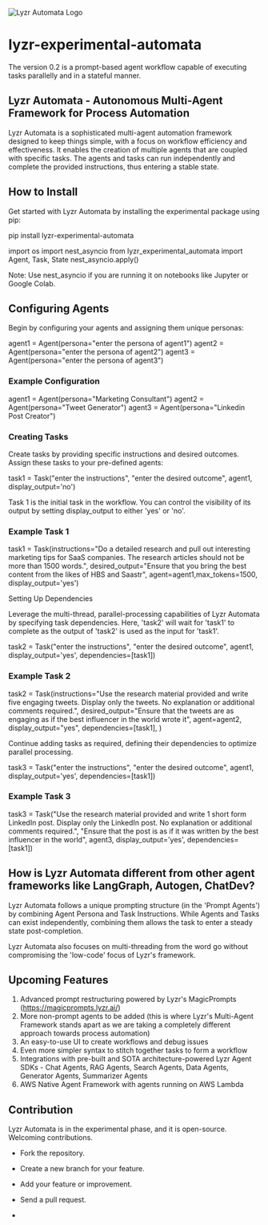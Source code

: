 
![Lyzr Automata Logo](https://github.com/LyzrCore/lyzr-experimental-automata/assets/136654928/f16a9cc6-4648-45ef-91b6-f117183d5079)

# lyzr-experimental-automata
The version 0.2 is a prompt-based agent workflow capable of executing tasks parallelly and in a stateful manner. 

## Lyzr Automata - Autonomous Multi-Agent Framework for Process Automation

Lyzr Automata is a sophisticated multi-agent automation framework designed to keep things simple, with a focus on workflow efficiency and effectiveness. It enables the creation of multiple agents that are coupled with specific tasks. The agents and tasks can run independently and complete the provided instructions, thus entering a stable state.

## How to Install

Get started with Lyzr Automata by installing the experimental package using pip:

pip install lyzr-experimental-automata

import os
import nest_asyncio
from lyzr_experimental_automata import Agent, Task, State
nest_asyncio.apply()

Note: Use nest_asyncio if you are running it on notebooks like Jupyter or Google Colab.

## Configuring Agents

Begin by configuring your agents and assigning them unique personas:

agent1 = Agent(persona="enter the persona of agent1")
agent2 = Agent(persona="enter the persona of agent2")
agent3 = Agent(persona="enter the persona of agent3")

### Example Configuration

agent1 = Agent(persona="Marketing Consultant")
agent2 = Agent(persona="Tweet Generator")
agent3 = Agent(persona="Linkedin Post Creator")

### Creating Tasks

Create tasks by providing specific instructions and desired outcomes. Assign these tasks to your pre-defined agents:

task1 = Task("enter the instructions", "enter the desired outcome", agent1, display_output='no')

Task 1 is the initial task in the workflow. You can control the visibility of its output by setting display_output to either 'yes' or 'no'.

### Example Task 1

task1 = Task(instructions="Do a detailed research and pull out interesting marketing tips for SaaS companies. The research articles should not be more than 1500 words.",
desired_output="Ensure that you bring the best content from the likes of HBS and Saastr",
agent=agent1,max_tokens=1500,
display_output='yes')

Setting Up Dependencies

Leverage the multi-thread, parallel-processing capabilities of Lyzr Automata by specifying task dependencies. Here, 'task2' will wait for 'task1' to complete as the output of 'task2' is used as the input for 'task1'.

task2 = Task("enter the instructions", "enter the desired outcome", agent1, display_output='yes', dependencies=[task1])

### Example Task 2

task2 = Task(instructions="Use the research material provided and write five engaging tweets. Display only the tweets. No explanation or additional comments required.",
desired_output="Ensure that the tweets are as engaging as if the best influencer in the world wrote it",
agent=agent2, display_output="yes",
dependencies=[task1],
)

Continue adding tasks as required, defining their dependencies to optimize parallel processing.

task3 = Task("enter the instructions", "enter the desired outcome", agent1, display_output='yes', dependencies=[task1])

### Example Task 3

task3 = Task("Use the research material provided and write 1 short form LinkedIn post. Display only the LinkedIn post. No explanation or additional comments required.", "Ensure that the post is as if it was written by the best influencer in the world", agent3, display_output='yes', dependencies=[task1])

## How is Lyzr Automata different from other agent frameworks like LangGraph, Autogen, ChatDev?

Lyzr Automata follows a unique prompting structure (in the 'Prompt Agents') by combining Agent Persona and Task Instructions. While Agents and Tasks can exist independently, combining them allows the task to enter a steady state post-completion.

Lyzr Automata also focuses on multi-threading from the word go without compromising the 'low-code' focus of Lyzr's framework.

## Upcoming Features

1. Advanced prompt restructuring powered by Lyzr's MagicPrompts (https://magicprompts.lyzr.ai/)
2. More non-prompt agents to be added (this is where Lyzr's Multi-Agent Framework stands apart as we are taking a completely different approach towards process automation)
3. An easy-to-use UI to create workflows and debug issues
4. Even more simpler syntax to stitch together tasks to form a workflow
5. Integrations with pre-built and SOTA architecture-powered Lyzr Agent SDKs - Chat Agents, RAG Agents, Search Agents, Data Agents, Generator Agents, Summarizer Agents
6. AWS Native Agent Framework with agents running on AWS Lambda

## Contribution

Lyzr Automata is in the experimental phase, and it is open-source. Welcoming contributions.

- Fork the repository.
- Create a new branch for your feature.
- Add your feature or improvement.
- Send a pull request.

- 
